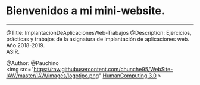 # Bienvenidos a mi mini-website.
<hr>
@Title: ImplantacionDeAplicacionesWeb-Trabajos
@Description: Ejercicios, prácticas y trabajos de la asignatura de implantación de aplicaciones web.
Año 2018-2019. <br>
ASIR. <br>

@Author: @Pauchino
<br>
<img src="https://raw.githubusercontent.com/chunche95/WebSite-IAW/master/IAW/images/logotipo.png" [HumanComputing 3.0](https://raw.githubusercontent.com/chunche95/WebSite-IAW/master/IAW/images/logotipo.png) >
